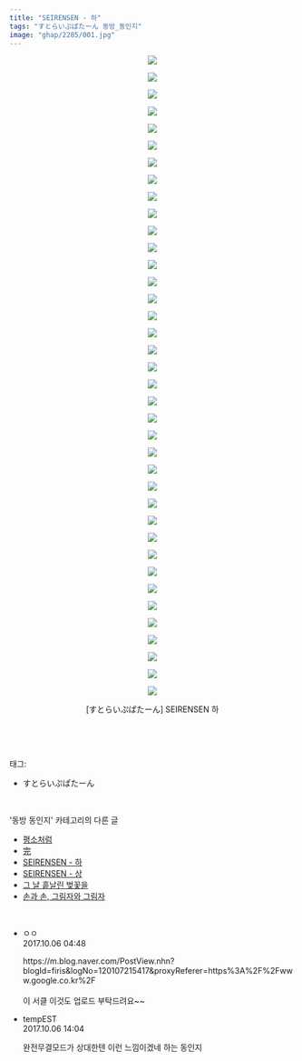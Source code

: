 ```yaml
---
title: "SEIRENSEN - 하"
tags: "すとらいぷぱたーん 동방_동인지"
image: "ghap/2285/001.jpg"
---
```

<div class="article">
<p style="text-align: center; clear: none; float: none;"><img src="{{ site.nasurl }}/ghap/2285/001.jpg"/></p>
<p style="text-align: center; clear: none; float: none;"><img src="{{ site.nasurl }}/ghap/2285/002.jpg"/></p>
<p style="text-align: center; clear: none; float: none;"><img src="{{ site.nasurl }}/ghap/2285/003.jpg"/></p>
<p style="text-align: center; clear: none; float: none;"><img src="{{ site.nasurl }}/ghap/2285/004.jpg"/></p>
<p style="text-align: center; clear: none; float: none;"><img src="{{ site.nasurl }}/ghap/2285/005.jpg"/></p>
<p style="text-align: center; clear: none; float: none;"><img src="{{ site.nasurl }}/ghap/2285/006.jpg"/></p>
<p style="text-align: center; clear: none; float: none;"><img src="{{ site.nasurl }}/ghap/2285/007.jpg"/></p>
<p style="text-align: center; clear: none; float: none;"><img src="{{ site.nasurl }}/ghap/2285/008.jpg"/></p>
<p style="text-align: center; clear: none; float: none;"><img src="{{ site.nasurl }}/ghap/2285/009.jpg"/></p>
<p style="text-align: center; clear: none; float: none;"><img src="{{ site.nasurl }}/ghap/2285/010.jpg"/></p>
<p style="text-align: center; clear: none; float: none;"><img src="{{ site.nasurl }}/ghap/2285/011.jpg"/></p>
<p style="text-align: center; clear: none; float: none;"><img src="{{ site.nasurl }}/ghap/2285/012.jpg"/></p>
<p style="text-align: center; clear: none; float: none;"><img src="{{ site.nasurl }}/ghap/2285/013.jpg"/></p>
<p style="text-align: center; clear: none; float: none;"><img src="{{ site.nasurl }}/ghap/2285/014.jpg"/></p>
<p style="text-align: center; clear: none; float: none;"><img src="{{ site.nasurl }}/ghap/2285/015.jpg"/></p>
<p style="text-align: center; clear: none; float: none;"><img src="{{ site.nasurl }}/ghap/2285/016.jpg"/></p>
<p style="text-align: center; clear: none; float: none;"><img src="{{ site.nasurl }}/ghap/2285/017.jpg"/></p>
<p style="text-align: center; clear: none; float: none;"><img src="{{ site.nasurl }}/ghap/2285/018.jpg"/></p>
<p style="text-align: center; clear: none; float: none;"><img src="{{ site.nasurl }}/ghap/2285/019.jpg"/></p>
<p style="text-align: center; clear: none; float: none;"><img src="{{ site.nasurl }}/ghap/2285/020.jpg"/></p>
<p style="text-align: center; clear: none; float: none;"><img src="{{ site.nasurl }}/ghap/2285/021.jpg"/></p>
<p style="text-align: center; clear: none; float: none;"><img src="{{ site.nasurl }}/ghap/2285/022.jpg"/></p>
<p style="text-align: center; clear: none; float: none;"><img src="{{ site.nasurl }}/ghap/2285/023.jpg"/></p>
<p style="text-align: center; clear: none; float: none;"><img src="{{ site.nasurl }}/ghap/2285/024.jpg"/></p>
<p style="text-align: center; clear: none; float: none;"><img src="{{ site.nasurl }}/ghap/2285/025.jpg"/></p>
<p style="text-align: center; clear: none; float: none;"><img src="{{ site.nasurl }}/ghap/2285/026.jpg"/></p>
<p style="text-align: center; clear: none; float: none;"><img src="{{ site.nasurl }}/ghap/2285/027.jpg"/></p>
<p style="text-align: center; clear: none; float: none;"><img src="{{ site.nasurl }}/ghap/2285/028.jpg"/></p>
<p style="text-align: center; clear: none; float: none;"><img src="{{ site.nasurl }}/ghap/2285/029.jpg"/></p>
<p style="text-align: center; clear: none; float: none;"><img src="{{ site.nasurl }}/ghap/2285/030.jpg"/></p>
<p style="text-align: center; clear: none; float: none;"><img src="{{ site.nasurl }}/ghap/2285/031.jpg"/></p>
<p style="text-align: center; clear: none; float: none;"><img src="{{ site.nasurl }}/ghap/2285/032.jpg"/></p>
<p style="text-align: center; clear: none; float: none;"><img src="{{ site.nasurl }}/ghap/2285/033.jpg"/></p>
<p style="text-align: center; clear: none; float: none;"><img src="{{ site.nasurl }}/ghap/2285/034.jpg"/></p>
<p style="text-align: center; clear: none; float: none;"><img src="{{ site.nasurl }}/ghap/2285/035.jpg"/></p>
<p style="text-align: center; clear: none; float: none;"><img src="{{ site.nasurl }}/ghap/2285/036.jpg"/></p>
<p style="text-align: center; clear: none; float: none;"><img src="{{ site.nasurl }}/ghap/2285/037.jpg"/></p>
<p style="text-align: center; clear: none; float: none;"><img src="{{ site.nasurl }}/ghap/2285/038.jpg"/></p>
<p style="text-align: center; clear: none; float: none;">[すとらいぷぱたーん] SEIRENSEN 하</p>
<p><br/></p>
</div><br/>
<div class="tagTrail">
<p>태그: </p>
<ul>
<li>すとらいぷぱたーん</li>
</ul>
</div><br/>
<div class="another">
<p>'동방 동인지' 카테고리의 다른 글</p>
<ul>
<li><a href="/2016-09-22-ghap_2287">평소처럼</a></li>
<li><a href="/2016-09-22-ghap_2286">完</a></li>
<li><a href="/2016-09-22-ghap_2285">SEIRENSEN - 하</a></li>
<li><a href="/2016-09-22-ghap_2284">SEIRENSEN - 상</a></li>
<li><a href="/2016-09-22-ghap_2283">그 날 흩날린 벚꽃을</a></li>
<li><a href="/2016-09-22-ghap_2282">손과 손, 그림자와 그림자</a></li>
</ul>
</div><br/>
<div class="cb_module cb_fluid">
<div class="cb_wrt cb_profile">
<div class="comment">
<ul>
<li class="cb_thumb_off" id="comment15097679">
<div class="cb_comment_area">
<div class="cb_info_area">
<div class="cb_section">
<span class="cb_nick_name">ㅇㅇ</span>
</div>
<div class="cb_section">
<span class="cb_date">2017.10.06 04:48 </span>
</div>
</div>
<div class="cb_dsc_comment">
<p class="cb_dsc">
											https://m.blog.naver.com/PostView.nhn?blogId=firis&amp;logNo=120107215417&amp;proxyReferer=https%3A%2F%2Fwww.google.co.kr%2F<br/>
<br/>
이 서클 이것도 업로드 부탁드려요~~
										</p>
</div>
</div></li>
<li class="cb_thumb_off" id="comment15097979">
<div class="cb_comment_area">
<div class="cb_info_area">
<div class="cb_section">
<span class="cb_nick_name">tempEST</span>
</div>
<div class="cb_section">
<span class="cb_date">2017.10.06 14:04 </span>
</div>
</div>
<div class="cb_dsc_comment">
<p class="cb_dsc">
											완전무결모드가 상대한텐 이런 느낌이겠네 하는 동인지
										</p>
</div>
</div></li>
</ul>
</div>
</div><!-- commentList close -->
</div><br/>
